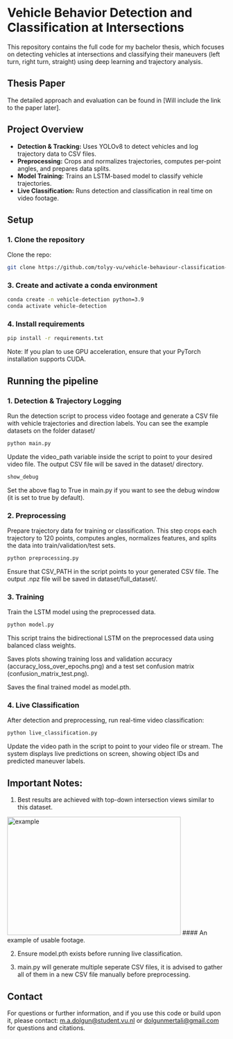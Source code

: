 # Vehicle Behavior Detection and Classification at Intersections

This repository contains the full code for my bachelor thesis, which focuses on detecting vehicles at intersections and classifying their maneuvers (left turn, right turn, straight) using deep learning and trajectory analysis.

## Thesis Paper
 
The detailed approach and evaluation can be found in [Will include the link to the paper later].

## Project Overview

- **Detection & Tracking:** Uses YOLOv8 to detect vehicles and log trajectory data to CSV files.
- **Preprocessing:** Crops and normalizes trajectories, computes per-point angles, and prepares data splits.
- **Model Training:** Trains an LSTM-based model to classify vehicle trajectories.
- **Live Classification:** Runs detection and classification in real time on video footage.

## Setup

### 1. Clone the repository

Clone the repo:
```bash
git clone https://github.com/tolyy-vu/vehicle-behaviour-classification-on-intersections.git
```

### 3. Create and activate a conda environment
```bash
conda create -n vehicle-detection python=3.9
conda activate vehicle-detection
```

### 4. Install requirements
```bash
pip install -r requirements.txt
```
Note: If you plan to use GPU acceleration, ensure that your PyTorch installation supports CUDA.

## Running the pipeline

### 1. Detection & Trajectory Logging
Run the detection script to process video footage and generate a CSV file with vehicle trajectories and direction labels.
You can see the example datasets on the folder dataset/
```bash
python main.py
```
Update the video_path variable inside the script to point to your desired video file. The output CSV file will be saved in the dataset/ directory.
```python
show_debug
```
Set the above flag to True in main.py if you want to see the debug window (it is set to true by default).

### 2. Preprocessing
Prepare trajectory data for training or classification. This step crops each trajectory to 120 points, computes angles, normalizes features, and splits the data into train/validation/test sets.

```bash
python preprocessing.py
```
Ensure that CSV_PATH in the script points to your generated CSV file. The output .npz file will be saved in dataset/full_dataset/.

### 3. Training
Train the LSTM model using the preprocessed data.
```bash
python model.py
```
This script trains the bidirectional LSTM on the preprocessed data using balanced class weights.

Saves plots showing training loss and validation accuracy (accuracy_loss_over_epochs.png) and a test set confusion matrix (confusion_matrix_test.png).

Saves the final trained model as model.pth.

### 4. Live Classification
After detection and preprocessing, run real-time video classification:
```bash
python live_classification.py
```
Update the video path in the script to point to your video file or stream. The system displays live predictions on screen, showing object IDs and predicted maneuver labels.

## Important Notes:
1. Best results are achieved with top-down intersection views similar to this dataset.
<img width="400" height="272" alt="example" src="https://github.com/user-attachments/assets/630e885b-59bd-4d61-b543-395cac95b61b" />
#### An example of usable footage.


2. Ensure model.pth exists before running live classification.

3. main.py will generate multiple seperate CSV files, it is advised to gather all of them in a new CSV file manually before preprocessing.

## Contact
For questions or further information, and if you use this code or build upon it, please contact: m.a.dolgun@student.vu.nl or dolgunmertali@gmail.com for questions and citations.





